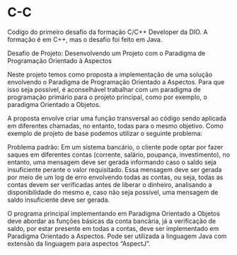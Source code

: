 # C-C
Codigo do primeiro desafio da formação C/C++ Developer da DIO. A formação é em C++, mas o desafio foi feito em Java.

Desafio de Projeto: Desenvolvendo um Projeto com o Paradigma de Programação Orientado à Aspectos

Neste projeto temos como proposta a implementação de uma solução envolvendo o Paradigma de Programação Orientado a Aspectos. Para que isso seja possível, é aconselhável trabalhar com um paradigma de programação primário para o projeto principal, como por exemplo, o paradigma Orientado a Objetos.

A proposta envolve criar uma função transversal ao código sendo aplicada em diferentes chamadas, no entanto, todas para o mesmo objetivo. Como exemplo de projeto de base podemos utilizar o seguinte problema:

Problema padrão: Em um sistema bancário, o cliente pode optar por fazer saques em diferentes contas (corrente, salário, poupança, investimento), no entanto, uma mensagem deve ser gerada informando caso o saldo seja insuficiente perante o valor requisitado. Essa mensagem deve ser gerada por meio de um log de erro envolvendo todas as contas, ou seja, todas as contas devem ser verificadas antes de liberar o dinheiro, analisando a disponibilidade do mesmo e, caso não seja possível, uma mensagem de saldo insuficiente deve ser gerada.

O programa principal implementando em Paradigma Orientado a Objetos deve abordar as funções básicas da conta bancária, já a verificação de saldo, por estar presente em todas a contas, deve ser implementado em Paradigma Orientado a Aspectos. Pode ser utilizada a linguagem Java com extensão da linguagem para aspectos “AspectJ”.
